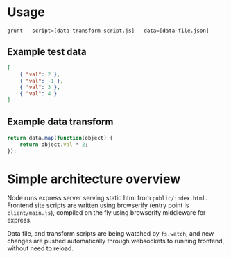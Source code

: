 # Usage

	grunt --script=[data-transform-script.js] --data=[data-file.json]

## Example test data

```json
[
	{ "val": 2 },
	{ "val": -1 },
	{ "val": 3 },
	{ "val": 4 }
]
```

## Example data transform

```js
return data.map(function(object) {
	return object.val * 2;
});
```

# Simple architecture overview

Node runs express server serving static html from `public/index.html`. Frontend site scripts are written using browserify (entry point is `client/main.js`), compiled on the fly using browserify middleware for express. 

Data file, and transform scripts are being watched by `fs.watch`, and new changes are pushed automatically through websockets to running frontend, without need to reload.
